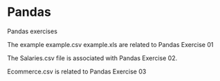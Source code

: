 # Pandas

Pandas exercises

The example 
example.csv
example.xls
are related to Pandas Exercise 01


The Salaries.csv file is associated with Pandas Exercise 02.


Ecommerce.csv is related to Pandas Exercise 03
